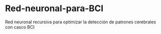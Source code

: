 # Red-neuronal-para-BCI
Red neuronal recursiva para optimizar la detección de patrones cerebrales con casco BCI
